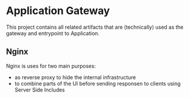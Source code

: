 # Application Gateway

This project contains all related artifacts that are (technically) used as the gateway and entrypoint to Application.

## Nginx

Nginx is uses for two main purposes:

- as reverse proxy to hide the internal infrastructure
- to combine parts of the UI before sending responsen to clients using Server Side Includes

